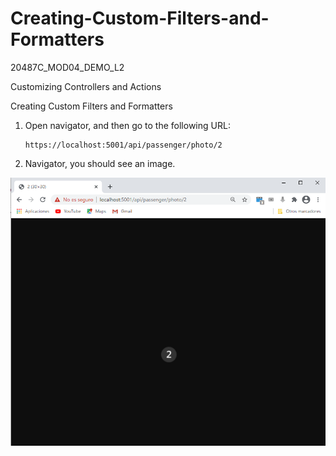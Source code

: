 # Creating-Custom-Filters-and-Formatters
20487C_MOD04_DEMO_L2

Customizing Controllers and Actions

Creating Custom Filters and Formatters

1. Open navigator, and then go to the following URL:

   ```url
   https://localhost:5001/api/passenger/photo/2
   ```

2. Navigator, you should see an image.

![20487D_Images](https://github.com/ialcaidef/Creating-Custom-Filters-and-Formatters/blob/master/CustomFiltersAndFormatters/Images/Resultado.png)
